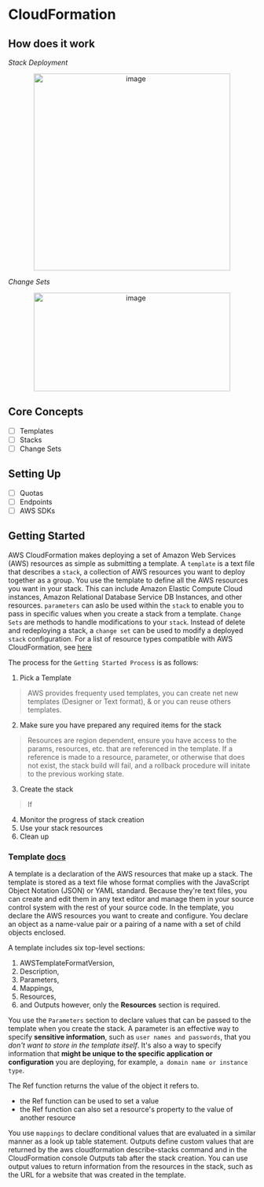# CloudFormation

## How does it work 
_Stack Deployment_
<p align="center">
    <img width="400" alt="image" src="https://user-images.githubusercontent.com/8760590/167029869-7b0176ac-772a-4309-b9ba-30b3b5cbeeaa.png">
</p>

_Change Sets_
<p align="center">
    <img width="400" height="200" alt="image" src="https://user-images.githubusercontent.com/8760590/167030082-728f9743-2c2c-4413-960c-f48584101958.png">
</p>


## Core Concepts 
- [ ] Templates
- [ ] Stacks
- [ ] Change Sets 

## Setting Up
- [ ] Quotas
- [ ] Endpoints
- [ ] AWS SDKs

## Getting Started 

AWS CloudFormation makes deploying a set of Amazon Web Services (AWS) resources as simple as submitting a template. A `template` is a text file that describes a `stack`, a collection of AWS resources you want to deploy together as a group. You use the template to define all the AWS resources you want in your stack. This can include Amazon Elastic Compute Cloud instances, Amazon Relational Database Service DB Instances, and other resources.  `parameters` can aslo be used within the `stack` to enable you to pass in specific values when you create a stack from a template. `Change Sets` are methods to handle modifications to your `stack`. Instead of delete and redeploying a stack, a `change set` can be used to modify a deployed `stack` configuration. For a list of resource types compatible with AWS CloudFormation, see [here](https://docs.aws.amazon.com/AWSCloudFormation/latest/UserGuide/aws-template-resource-type-ref.html)

The process for the `Getting Started Process` is as follows: 
1. Pick a Template
> AWS provides frequenty used templates, you can create net new templates (Designer or Text format), & or you can reuse others templates. 

2. Make sure you have prepared any required items for the stack  
> Resources are region dependent, ensure you have access to the params, resources, etc. that are referenced in the template. If a reference is made to a resource, parameter, or otherwise that does not exist, the stack build will fail, and a rollback procedure will initate to the previous working state. 

3. Create the stack
> If 

4. Monitor the progress of stack creation
5. Use your stack resources
6. Clean up

### Template [docs](https://docs.aws.amazon.com/AWSCloudFormation/latest/UserGuide/gettingstarted.templatebasics.html)

A template is a declaration of the AWS resources that make up a stack. The template is stored as a text file whose format complies with the JavaScript Object Notation (JSON) or YAML standard. Because they're text files, you can create and edit them in any text editor and manage them in your source control system with the rest of your source code. In the template, you declare the AWS resources you want to create and configure. You declare an object as a name-value pair or a pairing of a name with a set of child objects enclosed.

A template includes six top-level sections: 
1. AWSTemplateFormatVersion, 
2. Description, 
3. Parameters, 
4. Mappings, 
5. Resources, 
6. and Outputs however, only the **Resources** section is required.

You use the `Parameters` section to declare values that can be passed to the template when you create the stack. A parameter is an effective way to specify **sensitive information**, such as `user names and passwords`, that you _don't want to store in the template itself_. It's also a way to specify information that **might be unique to the specific application or configuration** you are deploying, for example, `a domain name or instance type`.

The Ref function returns the value of the object it refers to.
 - the Ref function can be used to set a value
 - the Ref function can also set a resource's property to the value of another resource

You use `mappings` to declare conditional values that are evaluated in a similar manner as a look up table statement. Outputs define custom values that are returned by the aws cloudformation describe-stacks command and in the CloudFormation console Outputs tab after the stack creation. You can use output values to return information from the resources in the stack, such as the URL for a website that was created in the template.